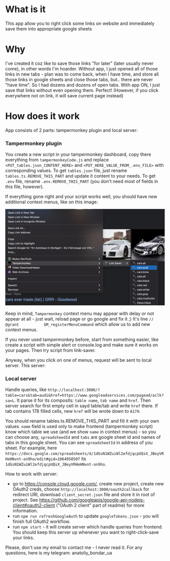 # What is it

This app allow you to right click some links on website and immediately save them into appropriate google sheets

# Why

I've created it coz like to save those links "for later" (later usually never come), in other words I'm hoarder. Without app, I just opened all of those links in new tabs - plan was to come back, when I have time, and store all those links in google sheets and close those tabs, but.. there are never "have time". So I had dozens and dozens of open tabs. With app ON, I just save that links without even opening them. Perfect! (However, if you click everywhere not on link, it will save current page instead)

# How does it work

App consists of 2 parts: tampermonkey plugin and local server:

### Tampermonkey plugin

You create a new script in your tampermonkey dashboard, copy there everything  from `tampermonkeyCode.js`
and replace `<PUT_tables.json_CONTENT_HERE>` and `<PUT_HERE_VALUE_FROM_.env_FILE>` with corresponding values.
To get `tables.json` file, just rename `tables.ts.REMOVE_THIS_PART` and update it content to your needs. To get `.env` file, rename `.env.REMOVE_THIS_PART` (you don't need most of fields in this file, however).

If everything gone right and your script works well, you should have new additional context menus, like on this image:

![plot](./tampermonkeyMenuExample.png)

Keep in mind, `Tampermonkey` context menu may appear with delay or not appear at all - just wait, reload page or go google and fix it ;) It's line `// @grant           GM_registerMenuCommand` which allow us to add new context menus.

If you never used tampermonkey before, start from something easier, like create a script with simple alert or console.log and make sure it works on your pages. Then try script from link-saver.

Anyway, when you click on one of menus, request will be sent to local server. This server:

### Local server

Handle queries, like `http://localhost:3000/?table=cars&tab=audi&href=https://www.googleadservices.com/pagead/aclk?sa=L`. It parse it for its composits: `table name`, `tab name` and `href`. Then server search for first empty cell in sayd table/tab and write `href` there. If tab contains 178 filled cells, new `href` will be wrote down to `A179`.

You should rename tables.ts.REMOVE_THIS_PART and fill it with your own values. `name` field is used only to make frontend (tampermonkey script) know which table we use (and we show `name` in context menus) - so you can choose any, `spreadsheedId` and `tabs` are google sheet id and names of tabs in this google sheet. You can see `spreadsheetId` in address of you sheet. For example, here `https://docs.google.com/spreadsheets/d/1dGsN1WZuiWl2efdjqcpUQsX_JBeyVRHeHNvnt-on9ho/edit#gid=1064958507` its `1dGsN1WZuiWl2efdjqcpUQsX_JBeyVRHeHNvnt-on9ho`.

How to work with server:
- go to https://console.cloud.google.com/, create new project, create new OAuth2 creds, choose `http://localhost:3000/oauth2callback` for redirect URI, download `client_secret.json` file and store it in root of project. See https://github.com/googleapis/google-api-nodejs-client#oauth2-client ("OAuth 2 client" part of readme) for more information.
- run `npm run refreshGoogleAuth` to update `googleTokens.json` - you will finish full OAuth2 workflow.
- run `npm start` - it will create server which handle queries from frontend. You should keep this server up whenever you want to right-click-save your links.

Please, don't use my email to contact me - I never read it. For any questions, here is my telegram: anatoliy_bondar_ua